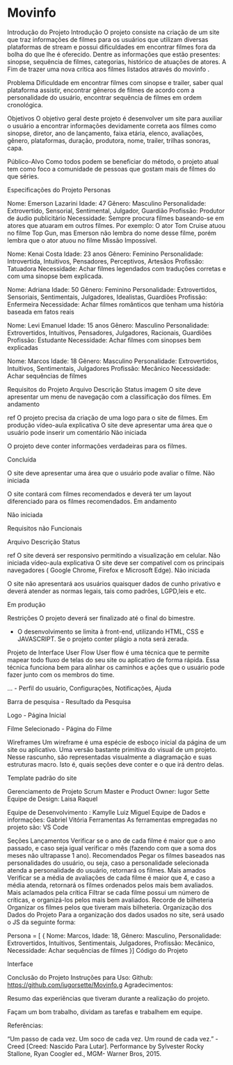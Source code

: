 <h1>Movinfo</h1>

Introdução do Projeto
Introdução
O projeto consiste na criação de um site que traz informações de filmes para os usuários que utilizam diversas plataformas de stream e possui dificuldades em encontrar filmes fora da bolha do que lhe é oferecido. Dentre as informações que estão presentes: sinopse, sequência de filmes, categorias, histórico de atuações de atores.  A Fim de trazer uma nova crítica aos filmes listados através do movinfo .

Problema
Dificuldade em encontrar filmes com sinopse e trailer, saber qual plataforma assistir, encontrar gêneros de filmes de acordo com a personalidade do usuário, encontrar sequência de filmes em ordem cronológica.

Objetivos
O objetivo geral deste projeto é desenvolver um site para auxiliar o usuário a encontrar informações devidamente correta aos filmes como sinopse, diretor, ano de lançamento, faixa etária, elenco, avaliações, gênero, plataformas, duração, produtora, nome, trailer, trilhas sonoras, capa.

Público-Alvo
Como todos podem se beneficiar do método, o projeto atual tem como foco a comunidade de pessoas que gostam mais de filmes do que séries.


Especificações do Projeto
Personas


Nome: Emerson Lazarini
Idade: 47
Gênero: Masculino
Personalidade: Extrovertido, Sensorial, Sentimental, Julgador, Guardião
Profissão: Produtor de áudio publicitário
Necessidade: Sempre procura filmes baseando-se em atores que atuaram em outros filmes. Por exemplo: O ator Tom Cruise atuou no filme Top Gun, mas Emerson não lembra do nome desse filme, porém lembra que o ator atuou no filme Missão Impossível.

Nome: Kenai Costa
Idade: 23 anos
Gênero: Feminino
Personalidade: Introvertida, Intuitivos, Pensadores, Perceptivos, Artesãos
Profissão: Tatuadora
Necessidade: Achar filmes legendados com traduções corretas e com uma sinopse bem explicada.

Nome: Adriana 
Idade: 50
Gênero: Feminino
Personalidade: Extrovertidos, Sensoriais, Sentimentais, Julgadores, Idealistas, Guardiões
Profissão: Enfermeira
Necessidade: Achar filmes românticos que tenham uma história baseada em fatos reais

Nome: Levi Emanuel
Idade: 15 anos
Gênero: Masculino
Personalidade: Extrovertidos, Intuitivos, Pensadores, Julgadores, Racionais, Guardiões
Profissão: Estudante
Necessidade: Achar filmes com sinopses bem explicadas

Nome: Marcos
Idade: 18
Gênero: Masculino
Personalidade: Extrovertidos, Intuitivos, Sentimentais, Julgadores
Profissão: Mecânico
Necessidade: Achar sequências de filmes




Requisitos do Projeto
Arquivo
Descrição
Status
imagem
O site deve apresentar um menu de navegação com a classificação dos filmes.
 Em andamento

ref
O projeto precisa da criação de uma logo para o site de filmes.
 Em produção
vídeo-aula explicativa
O site deve apresentar uma área que o usuário pode inserir um comentário
 Não iniciada


O projeto deve conter informações verdadeiras para os filmes.


 Concluída


O site deve apresentar uma área que o usuário pode avaliar o filme.
 Não iniciada


O site contará com filmes recomendados e deverá ter um layout diferenciado para os filmes recomendados.
 Em andamento




 Não iniciada



Requisitos não Funcionais

Arquivo
Descrição
Status

ref
O site deverá ser responsivo permitindo a visualização em celular.
 Não iniciada
vídeo-aula explicativa
O site deve ser compatível com os principais navegadores ( Google Chrome, Firefox e Microsoft Edge).
 Não iniciada


O site não apresentará aos usuários quaisquer dados de cunho privativo e deverá atender as normas legais, tais como padrões, LGPD,leis e etc.


 Em produção


Restrições
O projeto deverá ser finalizado até o final do bimestre.
- O desenvolvimento se limita à front-end, utilizando HTML, CSS e JAVASCRIPT.
Se o projeto conter plágio a nota será zerada.



Projeto de Interface
User Flow
User flow é uma técnica que te permite mapear todo fluxo de telas do seu site ou aplicativo de forma rápida. Essa técnica funciona bem para alinhar os caminhos e ações que o usuário pode fazer junto com os membros do time.



… - Perfil do usuário, Configurações, Notificações, Ajuda

Barra de pesquisa - Resultado da Pesquisa

Logo - Página Inicial

Filme Selecionado - Página do Filme


Wireframes
Um wireframe é uma espécie de esboço inicial da página de um site ou aplicativo. Uma versão bastante primitiva do visual de um projeto. Nesse rascunho, são representadas visualmente a diagramação e suas estruturas macro. Isto é, quais seções deve conter e o que irá dentro delas.

Template padrão do site


Gerenciamento de Projeto
Scrum Master e Product Owner:
Iugor Sette
Equipe de Design:
Laisa
Raquel

Equipe de Desenvolvimento :
Kamylle
Luiz Miguel
Equipe de Dados e informações:
Gabriel
Vitória
Ferramentas
As ferramentas empregadas no projeto são:
VS Code

Seções
Lançamentos
Verificar se o ano de cada filme é maior que o ano passado, e caso seja igual verificar o mês (fazendo com que a soma dos meses não ultrapasse 1 ano).
Recomendados
Pegar os filmes baseados nas personalidades do usuário, ou seja, caso a personalidade selecionada atenda a personalidade do usuário, retornará os filmes.
Mais amados
Verificar se a média de avaliações de cada filme é maior que 4, e caso a média atenda, retornará os filmes ordenados pelos mais bem avaliados.
Mais aclamados pela crítica
Filtrar se cada filme possui um número de críticas, e organizá-los pelos mais bem avaliados.
Recorde de bilheteria
Organizar os filmes pelos que tiveram mais bilheteria.
Organização dos Dados do Projeto
Para a organização dos dados usados no site, será usado o JS da seguinte forma:



Persona = [ {
Nome: Marcos,
Idade: 18,
Gênero: Masculino,
Personalidade: Extrovertidos, Intuitivos, Sentimentais, Julgadores,
Profissão: Mecânico,
Necessidade: Achar sequências de filmes }]
Código do Projeto





Interface



Conclusão do Projeto
Instruções para Uso:
Github: https://github.com/iugorsette/Movinfo.g
Agradecimentos:

Resumo das experiências que tiveram durante a realização do projeto.

Façam um bom trabalho, dividam as tarefas e trabalhem em equipe.


Referências:



“Um passo de cada vez. Um soco de cada vez. Um round de cada vez.” -
Creed [Creed: Nascido Para Lutar]. Performance by Sylvester Rocky Stallone, Ryan Coogler ed., MGM- Warner Bros, 2015.

